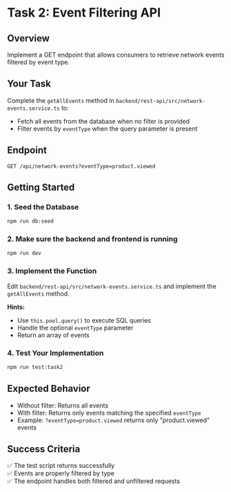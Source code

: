 # Task 2: Event Filtering API

## Overview
Implement a GET endpoint that allows consumers to retrieve network events filtered by event type.

## Your Task
Complete the `getAllEvents` method in `backend/rest-api/src/network-events.service.ts` to:
- Fetch all events from the database when no filter is provided
- Filter events by `eventType` when the query parameter is present

## Endpoint
```
GET /api/network-events?eventType=product.viewed
```

## Getting Started

### 1. Seed the Database
```bash
npm run db:seed
```

### 2. Make sure the backend and frontend is running
```bash
npm run dev
```

### 3. Implement the Function
Edit `backend/rest-api/src/network-events.service.ts` and implement the `getAllEvents` method.

**Hints:**
- Use `this.pool.query()` to execute SQL queries
- Handle the optional `eventType` parameter
- Return an array of events

### 4. Test Your Implementation
```bash
npm run test:task2
```

## Expected Behavior
- Without filter: Returns all events
- With filter: Returns only events matching the specified `eventType`
- Example: `?eventType=product.viewed` returns only "product.viewed" events

## Success Criteria
✅ The test script returns successfully  
✅ Events are properly filtered by type  
✅ The endpoint handles both filtered and unfiltered requests


